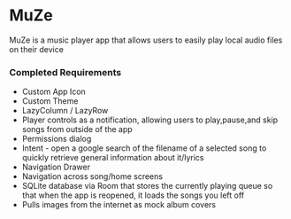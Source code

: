 # MuZe #

MuZe is a music player app that allows users to easily play local audio files on their device

### Completed Requirements ###
* Custom App Icon
* Custom Theme
* LazyColumn / LazyRow
* Player controls as a notification, allowing users to play,pause,and skip songs from outside of the app
* Permissions dialog
* Intent - open a google search of the filename of a selected song to quickly retrieve general information about it/lyrics
* Navigation Drawer
* Navigation across song/home screens
* SQLite database via Room that stores the currently playing queue so that when the app is reopened, it loads the songs you left off
* Pulls images from the internet as mock album covers
